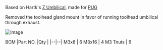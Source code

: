 Based on Hartk's [Z Umbilical](https://github.com/hartk1213/MISC/tree/main/Voron%20Mods/Voron%202-Trident/2.4/Voron2.4_Z_Umbilical), made for [PUG](https://www.printables.com/model/378567-pug-parametric-umbilical-gland)

Removed the toolhead gland mount in favor of running toolhead umbilical through exhaust.

![image](https://github.com/viminaria/VoronMods/Umbilical_Z_PUG/images/render.png)

BOM 
|Part NO.  |Qty  |
|--|--|
M3x8 | 6
M3x16 | 4
M3 Tnuts | 6
